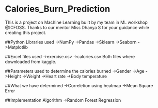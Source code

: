 # Calories_Burn_Prediction
This is a project on Machine Learning built by my team in ML workshop @ICFOSS. Thanks to our mentor Miss Dhanya S for your guidance while creating this project.

##Python Libraries used
->NumPy
->Pandas
->Sklearn
->Seaborn
->Matplotlib

##Excel files used
->exercise.csv
->calories.csv
Both files where downloaded from kaggle.

##Parameters used to determine the calories burned
->Gender
->Age
->Height
->Weight
->Heart rate
->Body temperature

##What we have determined
->Correletion using heatmap
->Mean Square Error

##Implementation Algorithm
->Random Forest Regression
